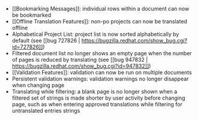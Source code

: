  - [[Bookmarking Messages]]: individual rows within a document can now be bookmarked
 - [[Offline Translation Features]]: non-po projects can now be translated offline
 - Alphabetical Project List: project list is now sorted alphabetically by default (see [[bug 727826 | https://bugzilla.redhat.com/show_bug.cgi?id=727826]])
 - Filtered document list no longer shows an empty page when the number of pages is reduced by translating (see [[bug 947832 | https://bugzilla.redhat.com/show_bug.cgi?id=947832]])
 - [[Validation Features]]: validation can now be run on multiple documents
 - Persistent validation warnings: validation warnings no longer disappear when changing page
 - Translating while filtering: a blank page is no longer shown when a filtered set of strings is made shorter by user activity before changing page, such as when entering approved translations while filtering for untranslated entries strings